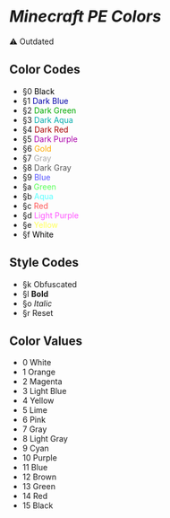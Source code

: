 # ***Minecraft PE Colors***

⚠️ Outdated

## Color Codes
+ §0 <span style="color:#000">Black</span>
+ §1 <span style="color:#00A">Dark Blue</span>
+ §2 <span style="color:#0A0">Dark Green</span>
+ §3 <span style="color:#0AA">Dark Aqua</span>
+ §4 <span style="color:#A00">Dark Red</span>
+ §5 <span style="color:#A0A">Dark Purple</span>
+ §6 <span style="color:#FA0">Gold</span>
+ §7 <span style="color:#AAA">Gray</span>
+ §8 <span style="color:#555">Dark Gray</span>
+ §9 <span style="color:#55F">Blue</span>
+ §a <span style="color:#5F5">Green</span>
+ §b <span style="color:#5FF">Aqua</span>
+ §c <span style="color:#F55">Red</span>
+ §d <span style="color:#F5F">Light Purple</span>
+ §e <span style="color:#FF5">Yellow</span>
+ §f <span style="color:#000">White</span>

## Style Codes
+ §k Obfuscated
+ §l **Bold**
+ §o *Italic*
+ §r Reset


## Color Values
+ 0 White
+ 1 Orange
+ 2 Magenta
+ 3 Light Blue
+ 4 Yellow
+ 5 Lime
+ 6 Pink
+ 7 Gray
+ 8 Light Gray
+ 9 Cyan
+ 10 Purple
+ 11 Blue
+ 12 Brown
+ 13 Green
+ 14 Red
+ 15 Black
